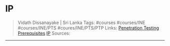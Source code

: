 # IP

> Vidath Dissanayake | Sri Lanka
> Tags: #courses #courses/INE #courses/INE/PTS  #coures/INE/PTS/PTP
> Links: [Penetration Testing Prerequisites](../Penetration%20Testing%20Prerequisites.md) [IP](../../../../../network/communication%20protocol/TCP%20IP%20layer%202/OSI%20layer%203/IP/IP.md)
> Sources:

---